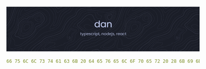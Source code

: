 ![image](./assets/header-crop.png)

```yaml
66 75 6C 6C 73 74 61 63 6B 20 64 65 76 65 6C 6F 70 65 72 20 28 6B 69 6E 64 61 29
```

